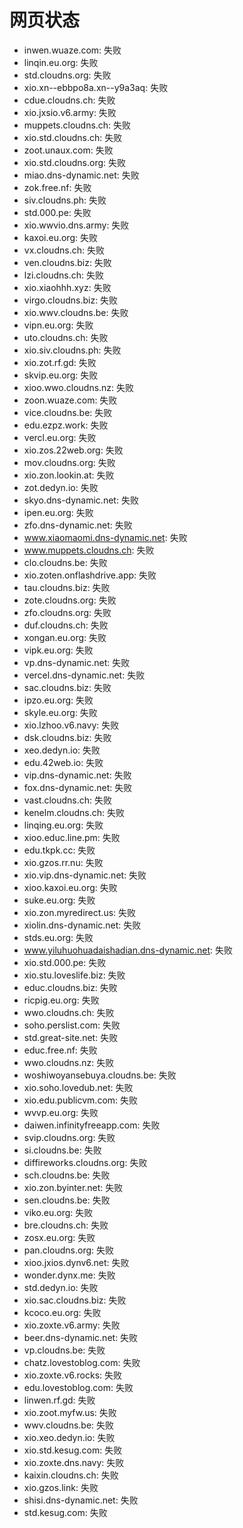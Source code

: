 # 网页状态
- inwen.wuaze.com: 失败
- linqin.eu.org: 失败
- std.cloudns.org: 失败
- xio.xn--ebbpo8a.xn--y9a3aq: 失败
- cdue.cloudns.ch: 失败
- xio.jxsio.v6.army: 失败
- muppets.cloudns.ch: 失败
- xio.std.cloudns.ch: 失败
- zoot.unaux.com: 失败
- xio.std.cloudns.org: 失败
- miao.dns-dynamic.net: 失败
- zok.free.nf: 失败
- siv.cloudns.ph: 失败
- std.000.pe: 失败
- xio.wwvio.dns.army: 失败
- kaxoi.eu.org: 失败
- vx.cloudns.ch: 失败
- ven.cloudns.biz: 失败
- lzi.cloudns.ch: 失败
- xio.xiaohhh.xyz: 失败
- virgo.cloudns.biz: 失败
- xio.wwv.cloudns.be: 失败
- vipn.eu.org: 失败
- uto.cloudns.ch: 失败
- xio.siv.cloudns.ph: 失败
- xio.zot.rf.gd: 失败
- skvip.eu.org: 失败
- xioo.wwo.cloudns.nz: 失败
- zoon.wuaze.com: 失败
- vice.cloudns.be: 失败
- edu.ezpz.work: 失败
- vercl.eu.org: 失败
- xio.zos.22web.org: 失败
- mov.cloudns.org: 失败
- xio.zon.lookin.at: 失败
- zot.dedyn.io: 失败
- skyo.dns-dynamic.net: 失败
- ipen.eu.org: 失败
- zfo.dns-dynamic.net: 失败
- www.xiaomaomi.dns-dynamic.net: 失败
- www.muppets.cloudns.ch: 失败
- clo.cloudns.be: 失败
- xio.zoten.onflashdrive.app: 失败
- tau.cloudns.biz: 失败
- zote.cloudns.org: 失败
- zfo.cloudns.org: 失败
- duf.cloudns.ch: 失败
- xongan.eu.org: 失败
- vipk.eu.org: 失败
- vp.dns-dynamic.net: 失败
- vercel.dns-dynamic.net: 失败
- sac.cloudns.biz: 失败
- ipzo.eu.org: 失败
- skyle.eu.org: 失败
- xio.lzhoo.v6.navy: 失败
- dsk.cloudns.biz: 失败
- xeo.dedyn.io: 失败
- edu.42web.io: 失败
- vip.dns-dynamic.net: 失败
- fox.dns-dynamic.net: 失败
- vast.cloudns.ch: 失败
- kenelm.cloudns.ch: 失败
- linqing.eu.org: 失败
- xioo.educ.line.pm: 失败
- edu.tkpk.cc: 失败
- xio.gzos.rr.nu: 失败
- xio.vip.dns-dynamic.net: 失败
- xioo.kaxoi.eu.org: 失败
- suke.eu.org: 失败
- xio.zon.myredirect.us: 失败
- xiolin.dns-dynamic.net: 失败
- stds.eu.org: 失败
- www.yiluhuohuadaishadian.dns-dynamic.net: 失败
- xio.std.000.pe: 失败
- xio.stu.loveslife.biz: 失败
- educ.cloudns.biz: 失败
- ricpig.eu.org: 失败
- wwo.cloudns.ch: 失败
- soho.perslist.com: 失败
- std.great-site.net: 失败
- educ.free.nf: 失败
- wwo.cloudns.nz: 失败
- woshiwoyansebuya.cloudns.be: 失败
- xio.soho.lovedub.net: 失败
- xio.edu.publicvm.com: 失败
- wvvp.eu.org: 失败
- daiwen.infinityfreeapp.com: 失败
- svip.cloudns.org: 失败
- si.cloudns.be: 失败
- diffireworks.cloudns.org: 失败
- sch.cloudns.be: 失败
- xio.zon.byinter.net: 失败
- sen.cloudns.be: 失败
- viko.eu.org: 失败
- bre.cloudns.ch: 失败
- zosx.eu.org: 失败
- pan.cloudns.org: 失败
- xioo.jxios.dynv6.net: 失败
- wonder.dynx.me: 失败
- std.dedyn.io: 失败
- xio.sac.cloudns.biz: 失败
- kcoco.eu.org: 失败
- xio.zoxte.v6.army: 失败
- beer.dns-dynamic.net: 失败
- vp.cloudns.be: 失败
- chatz.lovestoblog.com: 失败
- xio.zoxte.v6.rocks: 失败
- edu.lovestoblog.com: 失败
- linwen.rf.gd: 失败
- xio.zoot.myfw.us: 失败
- wwv.cloudns.be: 失败
- xio.xeo.dedyn.io: 失败
- xio.std.kesug.com: 失败
- xio.zoxte.dns.navy: 失败
- kaixin.cloudns.ch: 失败
- xio.gzos.link: 失败
- shisi.dns-dynamic.net: 失败
- std.kesug.com: 失败
